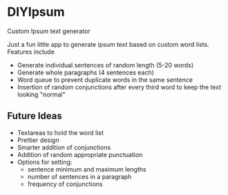 # DIYIpsum
Custom Ipsum text generator

Just a fun little app to generate ipsum text based on custom word lists. Features include
* Generate individual sentences of random length (5-20 words)
* Generate whole paragraphs (4 sentences each)
* Word queue to prevent duplicate words in the same sentence
* Insertion of random conjunctions after every third word to keep the text looking "normal"

## Future Ideas
* Textareas to hold the word list
* Prettier design
* Smarter addition of conjunctions
* Addition of random appropriate punctuation
* Options for setting:
  * sentence minimum and maximum lengths
  * number of sentences in a paragraph
  * frequency of conjunctions
